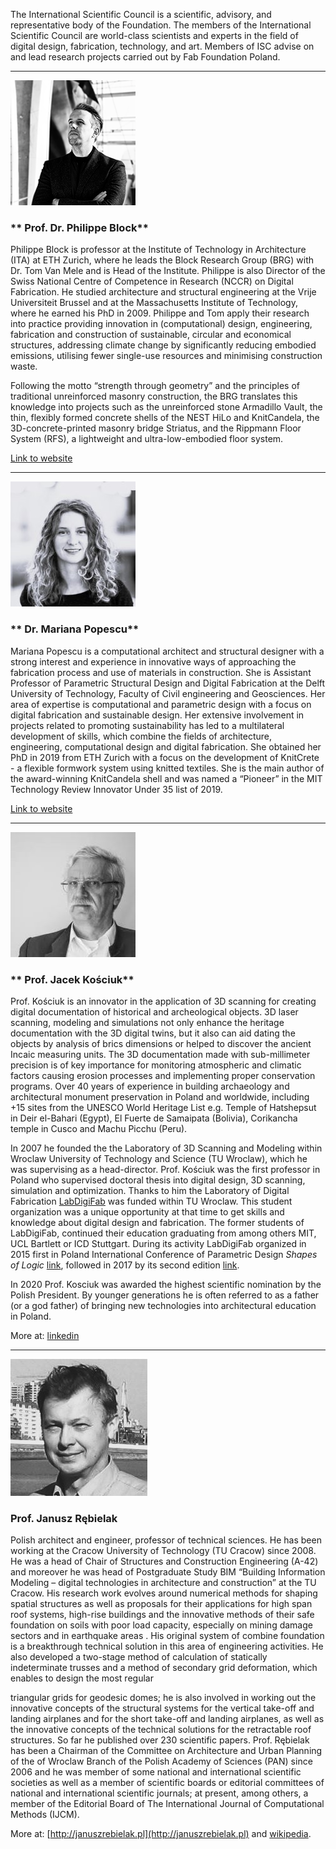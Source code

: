


The International Scientific Council is a scientific, advisory, and representative body of the Foundation. The members of the International Scientific Council are world-class scientists and experts in the field of digital design, fabrication, technology, and art. Members of ISC advise on and lead research projects carried out by Fab Foundation Poland.

____________________________
![](../assets/research/philippe-block.png)
### ** Prof. Dr. Philippe Block**

Philippe Block is professor at the Institute of Technology in Architecture (ITA) at ETH Zurich, where he leads the Block Research Group (BRG) with Dr. Tom Van Mele and is Head of the Institute. Philippe is also Director of the Swiss National Centre of Competence in Research (NCCR) on Digital Fabrication. He studied architecture and structural engineering at the Vrije Universiteit Brussel and at the Massachusetts Institute of Technology, where he earned his PhD in 2009. Philippe and Tom apply their research into practice providing innovation in (computational) design, engineering, fabrication and construction of sustainable, circular and economical structures, addressing climate change by significantly reducing embodied emissions, utilising fewer single-use resources and minimising construction waste.

Following the motto “strength through geometry” and the principles of traditional unreinforced masonry construction, the BRG translates this knowledge into projects such as the unreinforced stone Armadillo Vault, the thin, flexibly formed concrete shells of the NEST HiLo and KnitCandela, the 3D-concrete-printed masonry bridge Striatus, and the Rippmann Floor System (RFS), a lightweight and ultra-low-embodied floor system.

[Link to website](https://block.arch.ethz.ch/)


____________________________
![](../assets/research/MarianaPopescu.jpg)
### ** Dr. Mariana Popescu**

Mariana Popescu is a computational architect and structural designer with a strong interest and experience in innovative ways of approaching the fabrication process and use of materials in construction. She is Assistant Professor of Parametric Structural Design
and Digital Fabrication at the Delft University of Technology, Faculty of Civil engineering and Geosciences. Her area of expertise is computational and parametric design with a focus on digital fabrication and sustainable design. Her extensive involvement
in projects related to promoting sustainability has led to a multilateral development of skills, which combine the fields of architecture, engineering, computational design and digital fabrication. She obtained her PhD in 2019 from ETH Zurich with a focus
on the development of KnitCrete - a flexible formwork system using knitted textiles. She is the main author of the award-winning KnitCandela shell and was named a “Pioneer” in the MIT Technology Review Innovator Under 35 list of 2019.

[Link to website](http://maadpope.com/)


____________________________
![](../assets/research/jacek-kosciuk.jpg)
### ** Prof. Jacek Kościuk**

Prof. Kościuk is an innovator in the application of 3D scanning for creating digital documentation of historical and archeological objects. 3D laser scanning, modeling and simulations not only enhance the heritage documentation with the 3D digital twins, but it also can aid dating the objects by analysis of brics dimensions or helped to discover the ancient Incaic measuring units. The 3D documentation made with sub-millimeter precision is of key importance for monitoring atmospheric and climatic factors causing erosion processes and implementing proper conservation programs. Over 40 years of experience in building archaeology and architectural monument preservation in Poland and worldwide, including +15 sites from the UNESCO World Heritage List e.g.  Temple of Hatshepsut in Deir el-Bahari (Egypt), El Fuerte de Samaipata (Bolivia), Corikancha temple in Cusco and  Machu Picchu (Peru).

In 2007 he founded the  the Laboratory of 3D Scanning and Modeling within Wroclaw University of Technology and Science (TU Wroclaw), which he was supervising as a head-director. Prof. Kościuk was the first professor in Poland who supervised doctoral thesis into digital design, 3D scanning, simulation and optimization. Thanks to him the Laboratory of Digital Fabrication [LabDigiFab](https://labdigifab.wordpress.com/) was funded within TU Wroclaw. This student organization was a unique opportunity at that time to get skills and knowledge about digital design and fabrication. The former students of LabDigiFab, continued their education graduating from among others MIT, UCL Bartlett or ICD Stuttgart.  During its activity LabDigiFab organized in 2015 first in Poland International Conference of Parametric Design *Shapes of Logic* [link](https://shapesoflogic.wordpress.com/), followed in 2017 by its second edition [link](https://es-la.facebook.com/shapesoflogic/).

In 2020 Prof. Kosciuk was awarded the highest scientific nomination by the Polish President. By younger generations he is often referred to as a father (or a god father) of bringing new technologies into architectural education in Poland.

More at: [linkedin](https://www.linkedin.com/in/jacek-ko%C5%9Bciuk-1347452/)



____________________________

![](../assets/research/janusz-rebielak.jpg)
### **Prof. Janusz Rębielak**

Polish architect and engineer, professor of technical sciences. He has been working at
the Cracow University of Technology (TU
Cracow) since 2008. He was a head of Chair
of Structures and Construction Engineering
(A-42) and moreover he was head of
Postgraduate Study BIM “Building Information
Modeling – digital technologies in
architecture and construction” at the TU
Cracow.
His research work evolves around numerical
methods for shaping spatial structures as
well as proposals for their applications for
high span roof systems, high-rise buildings
and the innovative methods of their safe
foundation on soils with poor load capacity,
especially on mining damage sectors and in
earthquake areas . His original system of
combine foundation is a breakthrough
technical solution in this area of
engineering activities. He also developed a
two-stage method of calculation of
statically indeterminate trusses and a
method of secondary grid deformation, which
enables to design the most regular

triangular grids for geodesic domes; he is
also involved in working out the innovative
concepts of the structural systems for the
vertical take-off and landing airplanes and
for the short take-off and landing
airplanes, as well as the innovative
concepts of the technical solutions for the
retractable roof structures. So far he
published over 230 scientific papers.
Prof. Rębielak has been a Chairman of the
Committee on Architecture and Urban Planning
of the of Wroclaw Branch of the Polish Academy
of Sciences (PAN) since 2006 and he was member
of some national and international scientific
societies as well as a member of scientific
boards or editorial committees of national and
international scientific journals; at present,
among others, a member of the Editorial Board of
The International Journal of Computational
Methods (IJCM).

More at: [http://januszrebielak.pl](http://januszrebielak.pl) and [wikipedia](https://pl.wikipedia.org/wiki/Janusz_R%C4%99bielak).
